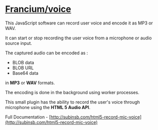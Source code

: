 # [Francium/voice](http://subinsb.com/html5-record-mic-voice)

This JavaScript software can record user voice and encode it as MP3 or WAV.

It can start or stop recording the user voice from a microphone or audio source input.

The captured audio can be encoded as :

* BLOB data
* BLOB URL
* Base64 data 

in **MP3** or **WAV** formats.

The encoding is done in the background using worker processes.

This small plugin has the ability to record the user's voice through microphone using the **HTML 5 Audio API**.

Full Documentation - [http://subinsb.com/html5-record-mic-voice](http://subinsb.com/html5-record-mic-voice)
